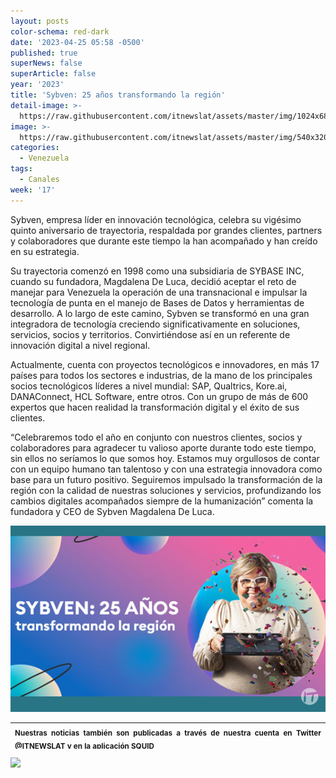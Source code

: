 ```yaml
---
layout: posts
color-schema: red-dark
date: '2023-04-25 05:58 -0500'
published: true
superNews: false
superArticle: false
year: '2023'
title: 'Sybven: 25 años transformando la región'
detail-image: >-
  https://raw.githubusercontent.com/itnewslat/assets/master/img/1024x680/Sybven-25-g.jpg
image: >-
  https://raw.githubusercontent.com/itnewslat/assets/master/img/540x320/Sybven-25-p.jpg
categories:
  - Venezuela
tags:
  - Canales
week: '17'
---
```

Sybven, empresa líder en innovación tecnológica, celebra su vigésimo quinto aniversario de trayectoria, respaldada por grandes clientes, partners y colaboradores que durante este tiempo la han acompañado y han creído en su estrategia.

Su trayectoria comenzó en 1998 como una subsidiaria de SYBASE INC, cuando su fundadora, Magdalena De Luca, decidió aceptar el reto de manejar para Venezuela la operación de una transnacional e impulsar la tecnología de punta en el manejo de Bases de Datos y herramientas de desarrollo.
A lo largo de este camino, Sybven se transformó en una gran integradora de tecnología creciendo significativamente en soluciones, servicios, socios y territorios. Convirtiéndose así en un referente de innovación digital a nivel regional. 

Actualmente, cuenta con proyectos tecnológicos e innovadores, en más 17 países para todos los sectores e industrias, de la mano de los principales socios tecnológicos líderes a nivel mundial: SAP, Qualtrics, Kore.ai, DANAConnect, HCL Software, entre otros. Con un grupo de más de 600 expertos que hacen realidad la transformación digital y el éxito de sus clientes.

“Celebraremos todo el año en conjunto con nuestros clientes, socios y colaboradores para agradecer tu valioso aporte durante todo este tiempo, sin ellos no seríamos lo que somos hoy. Estamos muy orgullosos de contar con un equipo humano tan talentoso y con una estrategia innovadora como base para un futuro positivo. Seguiremos impulsado la transformación de la región con la calidad de nuestras soluciones y servicios, profundizando los cambios digitales acompañados siempre de la humanización” comenta la fundadora y CEO de Sybven Magdalena De Luca.

![](https://raw.githubusercontent.com/itnewslat/assets/master/img/540x320/Sybven-25-p.jpg)

<table style="height: 42px;" width="569">
<tbody>
<tr>
<td style="text-align: justify;"><sub><strong>Nuestras noticias también son publicadas a través de nuestra cuenta en Twitter <a href="https://twitter.com/itnewslat?lang=es">@ITNEWSLAT</a> y en la aplicación <a href="https://squidapp.co/en/">SQUID</a></strong></sub></td>
</tr>
</tbody>
</table>
<img src="https://tracker.metricool.com/c3po.jpg?hash=56f88a41e39ab42c063cc51676587a04"/>